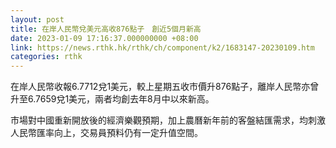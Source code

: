 ```yaml
---
layout: post
title: 在岸人民幣兌美元高收876點子　創近5個月新高
date: 2023-01-09 17:16:37.000000000 +08:00
link: https://news.rthk.hk/rthk/ch/component/k2/1683147-20230109.htm
categories: rthk
---
```


在岸人民幣收報6.7712兌1美元，較上星期五收市價升876點子，離岸人民幣亦曾升至6.7659兌1美元，兩者均創去年8月中以來新高。

市場對中國重新開放後的經濟樂觀預期，加上農曆新年前的客盤結匯需求，均刺激人民幣匯率向上，交易員預料仍有一定升值空間。
